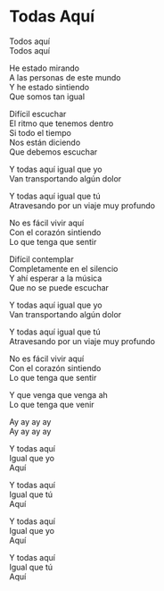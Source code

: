 # Todas Aquí  

Todos aquí  
Todos aquí  

He estado mirando  
A las personas de este mundo  
Y he estado sintiendo  
Que somos tan igual  

Difícil escuchar  
El ritmo que tenemos dentro  
Si todo el tiempo  
Nos están diciendo  
Que debemos escuchar  

Y todas aquí igual que yo  
Van transportando algún dolor  

Y todas aquí igual que tú  
Atravesando por un viaje muy profundo  

No es fácil vivir aquí  
Con el corazón sintiendo  
Lo que tenga que sentir  

Difícil contemplar  
Completamente en el silencio  
Y ahí esperar a la música  
Que no se puede escuchar   

Y todas aquí igual que yo  
Van transportando algún dolor  

Y todas aquí igual que tú  
Atravesando por un viaje muy profundo  

No es fácil vivir aquí  
Con el corazón sintiendo  
Lo que tenga que sentir  

Y que venga que venga ah  
Lo que tenga que venir  

Ay ay ay ay  
Ay ay ay ay  

Y todas aquí  
Igual que yo  
Aquí  

Y todas aquí  
Igual que tú  
Aquí  

Y todas aquí  
Igual que yo  
Aquí  

Y todas aquí  
Igual que tú  
Aquí  

